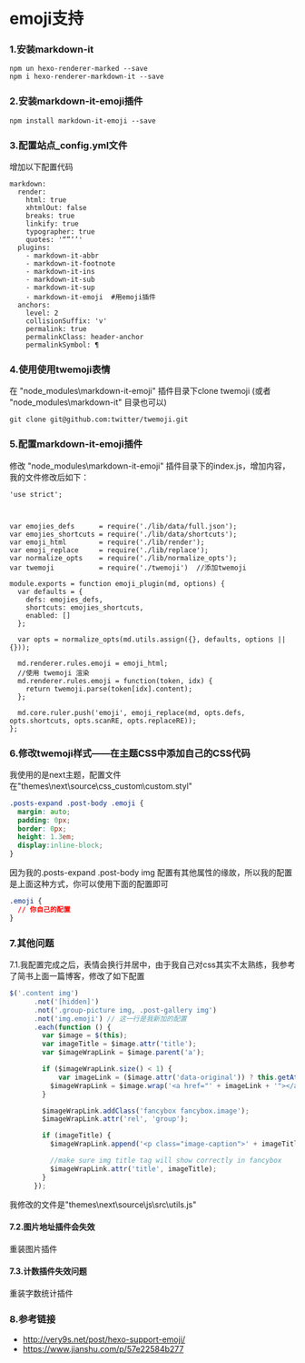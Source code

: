 # emoji支持

### 1.安装markdown-it
```sbtshell
npm un hexo-renderer-marked --save
npm i hexo-renderer-markdown-it --save
```
### 2.安装markdown-it-emoji插件
```sbtshell
npm install markdown-it-emoji --save
```
### 3.配置站点_config.yml文件

增加以下配置代码
```sbtshell
markdown:
  render:
    html: true
    xhtmlOut: false
    breaks: true
    linkify: true
    typographer: true
    quotes: '“”‘’'
  plugins:
    - markdown-it-abbr
    - markdown-it-footnote
    - markdown-it-ins
    - markdown-it-sub
    - markdown-it-sup
    - markdown-it-emoji  #用emoji插件
  anchors:
    level: 2
    collisionSuffix: 'v'
    permalink: true
    permalinkClass: header-anchor
    permalinkSymbol: ¶
```
### 4.使用使用twemoji表情

在 "node_modules\markdown-it-emoji" 插件目录下clone twemoji (或者 "node_modules\markdown-it" 目录也可以)
```sbtshell
git clone git@github.com:twitter/twemoji.git
```
### 5.配置markdown-it-emoji插件

修改 "node_modules\markdown-it-emoji" 插件目录下的index.js，增加内容，我的文件修改后如下：
```text
'use strict';



var emojies_defs      = require('./lib/data/full.json');
var emojies_shortcuts = require('./lib/data/shortcuts');
var emoji_html        = require('./lib/render');
var emoji_replace     = require('./lib/replace');
var normalize_opts    = require('./lib/normalize_opts');
var twemoji           = require('./twemoji')  //添加twemoji

module.exports = function emoji_plugin(md, options) {
  var defaults = {
    defs: emojies_defs,
    shortcuts: emojies_shortcuts,
    enabled: []
  };

  var opts = normalize_opts(md.utils.assign({}, defaults, options || {}));

  md.renderer.rules.emoji = emoji_html;
  //使用 twemoji 渲染
  md.renderer.rules.emoji = function(token, idx) {
    return twemoji.parse(token[idx].content);
  };

  md.core.ruler.push('emoji', emoji_replace(md, opts.defs, opts.shortcuts, opts.scanRE, opts.replaceRE));
};
```

### 6.修改twemoji样式——在主题CSS中添加自己的CSS代码

我使用的是next主题，配置文件在"themes\next\source\css\_custom\custom.styl"
```css
.posts-expand .post-body .emoji {
  margin: auto;
  padding: 0px;
  border: 0px;
  height: 1.3em;
  display:inline-block;
}
```
因为我的.posts-expand .post-body img 配置有其他属性的缘故，所以我的配置是上面这种方式，你可以使用下面的配置即可
```css
.emoji {
  // 你自己的配置
}
```
### 7.其他问题

7.1.我配置完成之后，表情会换行并居中，由于我自己对css其实不太熟练，我参考了简书上面一篇博客，修改了如下配置
```js
$('.content img')
      .not('[hidden]')
      .not('.group-picture img, .post-gallery img')
      .not('img.emoji') // 这一行是我新加的配置
      .each(function () {
        var $image = $(this);
        var imageTitle = $image.attr('title');
        var $imageWrapLink = $image.parent('a');

        if ($imageWrapLink.size() < 1) {
	        var imageLink = ($image.attr('data-original')) ? this.getAttribute('data-original') : this.getAttribute('src');
          $imageWrapLink = $image.wrap('<a href="' + imageLink + '"></a>').parent('a');
        }

        $imageWrapLink.addClass('fancybox fancybox.image');
        $imageWrapLink.attr('rel', 'group');

        if (imageTitle) {
          $imageWrapLink.append('<p class="image-caption">' + imageTitle + '</p>');

          //make sure img title tag will show correctly in fancybox
          $imageWrapLink.attr('title', imageTitle);
        }
      });
```
我修改的文件是"themes\next\source\js\src\utils.js"

#### 7.2.图片地址插件会失效
重装图片插件
#### 7.3.计数插件失效问题
重装字数统计插件

### 8.参考链接

- http://very9s.net/post/hexo-support-emoji/
- https://www.jianshu.com/p/57e22584b277

